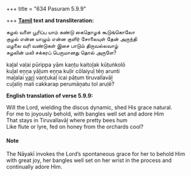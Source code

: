 +++
title = "634 Pasuram 5.9.9"

+++
**[Tamil](/definition/tamil#history "show Tamil definitions") text and transliteration:**

கழல் வளை பூரிப்ப யாம் கண்டு கைதொழக் கூடுங்கொலோ  
குழல் என்ன யாழும் என்ன குளிர் சோலையுள் தேன் அருந்தி  
மழலை வரி வண்டுகள் இசை பாடும் திருவல்லவாழ்  
சுழலின் மலி சக்கரப் பெருமானது தொல் அருளே?

kaḻal vaḷai pūrippa yām kaṇṭu kaitoḻak kūṭuṅkolō  
kuḻal eṉṉa yāḻum eṉṉa kuḷir cōlaiyuḷ tēṉ arunti  
maḻalai [vari](/definition/vari#history "show vari definitions") vaṇṭukaḷ icai pāṭum tiruvallavāḻ  
cuḻaliṉ mali cakkarap perumāṉatu tol aruḷē?

**English translation of verse 5.9.9:**

Will the Lord, wielding the discus dynamic, shed His grace natural.  
For me to joyously behold, with bangles well set and adore Him  
That stays in Tiruvallavāḻ where pretty bees hum  
Like flute or lyre, fed on honey from the orchards cool?

#### Note

The Nāyakī invokes the Lord’s spontaneous grace for her to behold Him with great joy, her bangles well set on her wrist in the process and continually adore Him.



